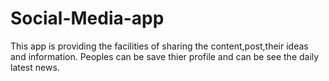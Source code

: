 # Social-Media-app
This app is providing the facilities of sharing the content,post,their ideas and information. Peoples can be save thier profile and can be see the daily latest news. 
